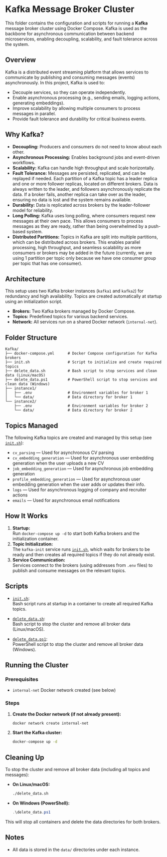 # Kafka Message Broker Cluster

This folder contains the configuration and scripts for running a **Kafka** message broker cluster using Docker Compose. Kafka is used as the backbone for asynchronous communication between backend microservices, enabling decoupling, scalability, and fault tolerance across the system.

## Overview

Kafka is a distributed event streaming platform that allows services to communicate by publishing and consuming messages (events) asynchronously. In this project, Kafka is used to:

- Decouple services, so they can operate independently.
- Enable asynchronous processing (e.g., sending emails, logging actions, generating embeddings).
- Improve scalability by allowing multiple consumers to process messages in parallel.
- Provide fault tolerance and durability for critical business events.

## Why Kafka?

- **Decoupling:** Producers and consumers do not need to know about each other.
- **Asynchronous Processing:** Enables background jobs and event-driven workflows.
- **Scalability:** Kafka can handle high throughput and scale horizontally.
- **Fault Tolerance:** Messages are persisted, replicated, and can be replayed if needed. Each partition of a Kafka topic has a leader replica and one or more follower replicas, located on different brokers. Data is always written to the leader, and followers asynchronously replicate the data. If a broker fails, another replica can take over as the leader, ensuring no data is lost and the system remains available.
- **Durability:** Data is replicated across brokers by the leader-follower model for reliability.
- **Long Polling:** Kafka uses long polling, where consumers request new messages at their own pace. This allows consumers to process messages as they are ready, rather than being overwhelmed by a push-based system.
- **Distributed Partitions:** Topics in Kafka are split into multiple partitions, which can be distributed across brokers. This enables parallel processing, high throughput, and seamless scalability as more consumers or brokers may be added in the future (currently, we are using 1 partition per topic only because we have one consumer group per topic that has one consumer).

## Architecture

This setup uses two Kafka broker instances (`kafka1` and `kafka2`) for redundancy and high availability. Topics are created automatically at startup using an initialization script.

- **Brokers:** Two Kafka brokers managed by Docker Compose.
- **Topics:** Predefined topics for various backend services.
- **Network:** All services run on a shared Docker network (`internal-net`).

## Folder Structure

```
Kafka/
├── docker-compose.yml      # Docker Compose configuration for Kafka brokers
├── init.sh                 # Script to initialize and create required topics
├── delete_data.sh          # Bash script to stop services and clean data (Linux/macOS)
├── delete_data.ps1         # PowerShell script to stop services and clean data (Windows)
├── instance1/
│   ├── .env                # Environment variables for broker 1
│   └── data/               # Data directory for broker 1
└── instance2/
    ├── .env                # Environment variables for broker 2
    └── data/               # Data directory for broker 2
```

## Topics Managed

The following Kafka topics are created and managed by this setup (see [`init.sh`](/Kafka/init.sh)):

- `cv_parsing` &mdash; Used for asynchronous CV parsing
- `cv_embedding_generation` &mdash; Used for asynchronous user embedding generation when the user uploads a new CV
- `job_embedding_generation` &mdash; Used for asynchronous job embedding generation
- `profile_embedding_generation` &mdash; Used for asynchronous user embedding generation when the user adds or updates their info.
- `logs` &mdash; Used for asynchronous logging of company and recruiter actions
- `emails` &mdash; Used for asynchronous email notifications

## How It Works

1. **Startup:**  
   Run `docker-compose up -d` to start both Kafka brokers and the initialization container.
2. **Topic Initialization:**  
   The `kafka-init` service runs [`init.sh`](/Kafka/init.sh), which waits for brokers to be ready and then creates all required topics if they do not already exist.
3. **Service Communication:**  
   Services connect to the brokers (using addresses from `.env` files) to publish and consume messages on the relevant topics.

## Scripts

- [`init.sh`](/Kafka/init.sh):  
  Bash script runs at startup in a container to create all required Kafka topics.

- [`delete_data.sh`](/Kafka/delete_data.sh):  
  Bash script to stop the cluster and remove all broker data (Linux/macOS).

- [`delete_data.ps1`](/Kafka/delete_data.ps1):  
  PowerShell script to stop the cluster and remove all broker data (Windows).

## Running the Cluster

### Prerequisites

- `internal-net` Docker network created (see below)

### Steps

1. **Create the Docker network (if not already present):**

   ```sh
   docker network create internal-net
   ```

2. **Start the Kafka cluster:**
   ```sh
   docker-compose up -d
   ```

## Cleaning Up

To stop the cluster and remove all broker data (including all topics and messages):

- **On Linux/macOS:**

  ```sh
  ./delete_data.sh
  ```

- **On Windows (PowerShell):**
  ```ps1
  .\delete_data.ps1
  ```

This will stop all containers and delete the data directories for both brokers.

## Notes

- All data is stored in the `data/` directories under each instance.
